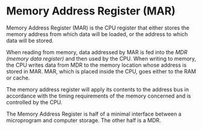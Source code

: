 # Memory Address Register (MAR)

Memory Address Register (MAR) is the CPU register that either stores the memory address from which data will be loaded, or the address to which data will be stored.

When reading from memory, data addressed by MAR is fed into the _MDR (memory data register)_ and then used by the CPU. When writing to memory, the CPU writes data from MDR to the memory location whose address is stored in MAR. MAR, which is placed inside the CPU, goes either to the RAM or cache.

The memory address register will apply its contents to the address bus in accordance with the timing requirements of the memory concerned and is controlled by the CPU.

The Memory Address Register is half of a minimal interface between a microprogram and computer storage. The other half is a MDR.
